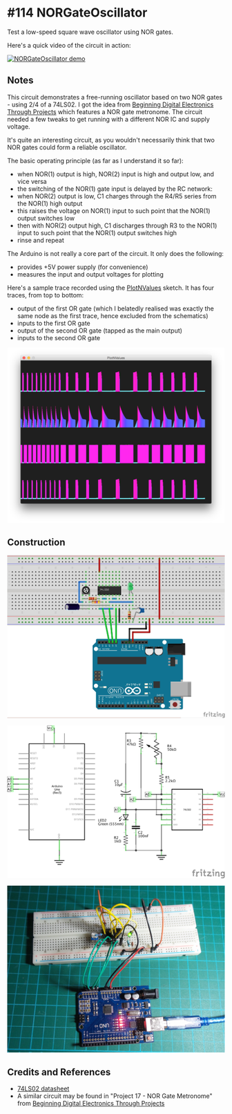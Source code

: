 # #114 NORGateOscillator

Test a low-speed square wave oscillator using NOR gates.

Here's a quick video of the circuit in action:

[![NORGateOscillator demo](http://img.youtube.com/vi/D6UURcxSMp0/0.jpg)](http://www.youtube.com/watch?v=D6UURcxSMp0)

## Notes

This circuit demonstrates a free-running oscillator based on two NOR gates - using 2/4 of a 74LS02.
I got the idea from [Beginning Digital Electronics Through Projects](http://www.amazon.com/gp/product/0750672692/ref=as_li_tl?ie=UTF8&camp=1789&creative=390957&creativeASIN=0750672692&linkCode=as2&tag=itsaprli-20&linkId=S6GVIV6DHZABMHTA) which features a NOR gate metronome. The circuit needed a few tweaks to get running with a different NOR IC and supply voltage.

It's quite an interesting circuit, as you wouldn't necessarily think that two NOR gates could form a reliable oscillator.

The basic operating principle (as far as I understand it so far):
* when NOR(1) output is high, NOR(2) input is high and output low, and vice versa
* the switching of the NOR(1) gate input is delayed by the RC network:
* when NOR(2) output is low, C1 charges through the R4/R5 series from the NOR(1) high output
* this raises the voltage on NOR(1) input to such point that the NOR(1) output switches low
* then with NOR(2) output high, C1 discharges through R3 to the NOR(1) input to such point that the NOR(1) output switches high
* rinse and repeat

The Arduino is not really a core part of the circuit. It only does the following:
* provides +5V power supply (for convenience)
* measures the input and output voltages for plotting

Here's a sample trace recorded using the [PlotNValues](../../playground/PlotNValues) sketch.
It has four traces, from top to bottom:
* output of the first OR gate (which I belatedly realised was exactly the same node as the first trace, hence excluded from the schematics)
* inputs to the first OR gate
* output of the second OR gate (tapped as the main output)
* inputs to the second OR gate

![processing trace](./assets/processing_trace.png?raw=true)

## Construction

![Breadboard](./assets/NORGateOscillator_bb.jpg?raw=true)

![The Schematic](./assets/NORGateOscillator_schematic.jpg?raw=true)

![The Build](./assets/NORGateOscillator_build.jpg?raw=true)

## Credits and References
* [74LS02 datasheet](http://www.futurlec.com/74LS/74LS02.shtml)
* A similar circuit may be found in "Project 17 - NOR Gate Metronome" from [Beginning Digital Electronics Through Projects](http://www.amazon.com/gp/product/0750672692/ref=as_li_tl?ie=UTF8&camp=1789&creative=390957&creativeASIN=0750672692&linkCode=as2&tag=itsaprli-20&linkId=S6GVIV6DHZABMHTA)
